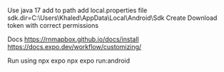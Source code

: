 Use java 17
add to path
add local.properties file sdk.dir=C\:\\Users\\Khaled\\AppData\\Local\\Android\\Sdk
Create Download token with correct permissions

Docs
https://rnmapbox.github.io/docs/install
https://docs.expo.dev/workflow/customizing/

Run using npx expo npx expo run:android